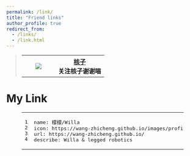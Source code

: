 ```yaml
---
permalink: /link/
title: "Friend links"
author_profile: true
redirect_from:
  - /links/
  - /link.html
---
```


<blockquote>
    <table>
        <tbody>
            <tr>
                <th width="72px">
                	<img src="https://hezj-opt.github.io/images/mylogo.webp" href="https://hezj-opt.github.io/">
            	</th>
            	<th><a target="_blank" rel="noopener" href="https://hezj-opt.github.io/">核子</a><br>关注核子谢谢喵
            	</th>
            </tr>
        </tbody>
    </table>
</blockquote>

<h1 tabindex="-1"><span id="jiao-huan-you-lian">My Link</span><a href="#jiao-huan-you-lian" class="header-anchor"></a></h1>
<figure class="highlight plaintext">
<table><tr><td class="gutter"><pre>
<span class="line">1</span>
<span class="line">2</span>
<span class="line">3</span>
<span class="line">4</span>
</pre></td>
<td class="code"><pre>
<span class="line">name: 檬檬/Willa</span>
<span class="line">icon: https://wang-zhicheng.github.io/images/profile_s.jpeg</span>
<span class="line">url: https://wang-zhicheng.github.io/</span>
<span class="line">describe: Willa & legged robotics</span>
</pre></td></tr></table></figure>
